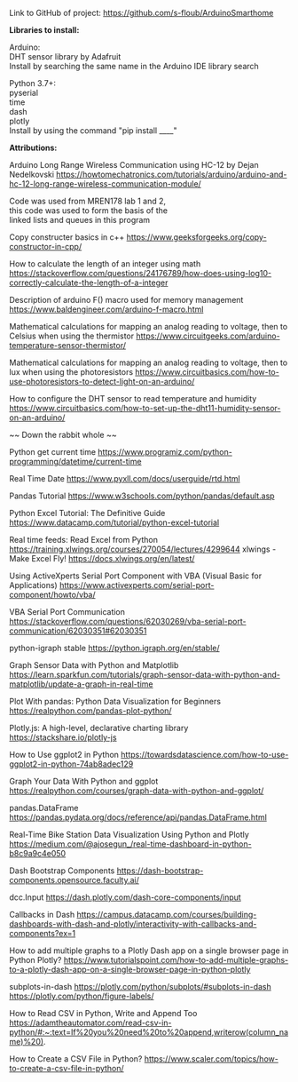 Link to GitHub of project: https://github.com/s-floub/ArduinoSmarthome

**Libraries to install:**

Arduino:  
    DHT sensor library by Adafruit  
    Install by searching the same name in the Arduino IDE library search  

Python 3.7+:  
    pyserial  
    time  
    dash  
    plotly  
Install by using the command "pip install ____"


**Attributions:**

Arduino Long Range Wireless Communication using HC-12 by Dejan Nedelkovski
https://howtomechatronics.com/tutorials/arduino/arduino-and-hc-12-long-range-wireless-communication-module/

Code was used from MREN178 lab 1 and 2,  
this code was used to form the basis of the  
linked lists and queues in this program  

Copy constructer basics in c++
https://www.geeksforgeeks.org/copy-constructor-in-cpp/

How to calculate the length of an integer using math
https://stackoverflow.com/questions/24176789/how-does-using-log10-correctly-calculate-the-length-of-a-integer

Description of arduino F() macro used for memory management
https://www.baldengineer.com/arduino-f-macro.html

Mathematical calculations for mapping an analog reading to voltage, then to Celsius when using the thermistor
https://www.circuitgeeks.com/arduino-temperature-sensor-thermistor/

Mathematical calculations for mapping an analog reading to voltage, then to lux when using the photoresistors
https://www.circuitbasics.com/how-to-use-photoresistors-to-detect-light-on-an-arduino/

How to configure the DHT sensor to read temperature and humidity
https://www.circuitbasics.com/how-to-set-up-the-dht11-humidity-sensor-on-an-arduino/

~~ Down the rabbit whole ~~

Python get current time
https://www.programiz.com/python-programming/datetime/current-time

Real Time Date
https://www.pyxll.com/docs/userguide/rtd.html


Pandas Tutorial
https://www.w3schools.com/python/pandas/default.asp

Python Excel Tutorial: The Definitive Guide
https://www.datacamp.com/tutorial/python-excel-tutorial

Real time feeds: Read Excel from Python
https://training.xlwings.org/courses/270054/lectures/4299644
xlwings - Make Excel Fly!
https://docs.xlwings.org/en/latest/

Using ActiveXperts Serial Port Component with VBA (Visual Basic for Applications)
https://www.activexperts.com/serial-port-component/howto/vba/

VBA Serial Port Communication
https://stackoverflow.com/questions/62030269/vba-serial-port-communication/62030351#62030351

python-igraph stable
https://python.igraph.org/en/stable/

Graph Sensor Data with Python and Matplotlib
https://learn.sparkfun.com/tutorials/graph-sensor-data-with-python-and-matplotlib/update-a-graph-in-real-time

Plot With pandas: Python Data Visualization for Beginners
https://realpython.com/pandas-plot-python/


Plotly.js: A high-level, declarative charting library
https://stackshare.io/plotly-js

How to Use ggplot2 in Python
https://towardsdatascience.com/how-to-use-ggplot2-in-python-74ab8adec129

Graph Your Data With Python and ggplot
https://realpython.com/courses/graph-data-with-python-and-ggplot/

pandas.DataFrame
https://pandas.pydata.org/docs/reference/api/pandas.DataFrame.html

Real-Time Bike Station Data Visualization Using Python and Plotly
https://medium.com/@ajosegun_/real-time-dashboard-in-python-b8c9a9c4e050

Dash Bootstrap Components
https://dash-bootstrap-components.opensource.faculty.ai/

 dcc.Input
 https://dash.plotly.com/dash-core-components/input
 
 Callbacks in Dash
 https://campus.datacamp.com/courses/building-dashboards-with-dash-and-plotly/interactivity-with-callbacks-and-components?ex=1
 
 How to add multiple graphs to a Plotly Dash app on a single browser page in Python Plotly?
 https://www.tutorialspoint.com/how-to-add-multiple-graphs-to-a-plotly-dash-app-on-a-single-browser-page-in-python-plotly
 
 subplots-in-dash
 https://plotly.com/python/subplots/#subplots-in-dash
 https://plotly.com/python/figure-labels/
 
 How to Read CSV in Python, Write and Append Too
 https://adamtheautomator.com/read-csv-in-python/#:~:text=If%20you%20need%20to%20append,writerow(column_name)%20).
 
 How to Create a CSV File in Python?
 https://www.scaler.com/topics/how-to-create-a-csv-file-in-python/
